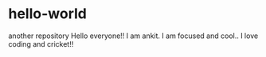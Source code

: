 # hello-world
another repository
Hello everyone!! I am ankit.
I am focused and cool..
I love coding and cricket!!

